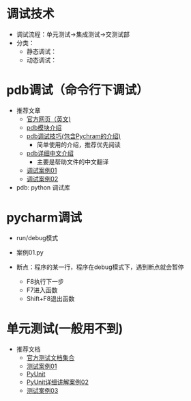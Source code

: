 # 调试技术
- 调试流程：单元测试->集成测试->交测试部
-  分类：
    - 静态调试：
    - 动态调试： 
# pdb调试（命令行下调试）
- 推荐文章
    - [官方网页（英文)](https://docs.python.org/2/library/pdb.html)
    - [pdb模块介绍](http://blog.csdn.net/carolzhang8406/article/details/6923997)
    - [pdb调试技巧(包含Pychram的介绍)](https://www.ibm.com/developerworks/cn/linux/l-cn-pythondebugger/)
        - 简单使用的介绍，推荐优先阅读
    - [pdb详细中文介绍](http://blog.csdn.net/wyb_009/article/details/8896744)
        - 主要是帮助文件的中文翻译
    - [调试案例01](https://www.cnblogs.com/dkblog/archive/2010/12/07/1980682.html)
    - [调试案例02](http://python.jobbole.com/81184/)
- pdb: python 调试库    

# pycharm调试
- run/debug模式 
- 案例01.py   
    
- 断点：程序的某一行，程序在debug模式下，遇到断点就会暂停
    - F8执行下一步
    - F7进入函数
    - Shift+F8退出函数
    
# 单元测试(一般用不到)
- 推荐文档
    - [官方测试文档集合](https://wiki.python.org/moin/PythonTestingToolsTaxonomy)
    - [测试案例01](http://blog.csdn.net/a542551042/article/details/46696635)
    - [PyUnit](https://wiki.python.org/moin/PyUnit)
    - [PyUnit详细讲解案例02](http://www.jb51.net/article/64119.htm)
    - [测试案例03](https://www.cnblogs.com/iamjqy/p/7155315.html) 